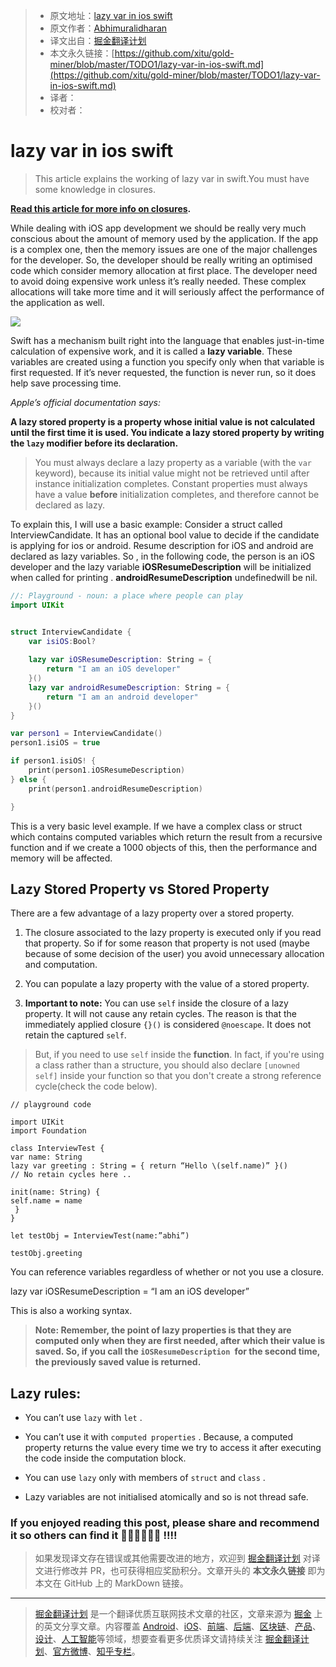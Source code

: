 > * 原文地址：[lazy var in ios swift](https://medium.com/@abhimuralidharan/lazy-var-in-ios-swift-96c75cb8a13a)
> * 原文作者：[Abhimuralidharan](https://medium.com/@abhimuralidharan)
> * 译文出自：[掘金翻译计划](https://github.com/xitu/gold-miner)
> * 本文永久链接：[https://github.com/xitu/gold-miner/blob/master/TODO1/lazy-var-in-ios-swift.md](https://github.com/xitu/gold-miner/blob/master/TODO1/lazy-var-in-ios-swift.md)
> * 译者：
> * 校对者：

# lazy var in ios swift

> This article explains the working of lazy var in swift.You must have some knowledge in closures.

**[Read this article for more info on closures](https://medium.com/@abhimuralidharan/functional-swift-all-about-closures-310bc8af31dd).**

While dealing with iOS app development we should be really very much conscious about the amount of memory used by the application. If the app is a complex one, then the memory issues are one of the major challenges for the developer. So, the developer should be really writing an optimised code which consider memory allocation at first place. The developer need to avoid doing expensive work unless it’s really needed. These complex allocations will take more time and it will seriously affect the performance of the application as well.

![](https://cdn-images-1.medium.com/max/2000/1*HRKGc4RHwRXiyIHOzlpKbA.png)

Swift has a mechanism built right into the language that enables just-in-time calculation of expensive work, and it is called a ****lazy variable****. These variables are created using a function you specify only when that variable is first requested. If it’s never requested, the function is never run, so it does help save processing time.

*Apple’s official documentation says:*

**A lazy stored property is a property whose initial value is not calculated until the first time it is used. You indicate a lazy stored property by writing the `lazy` modifier before its declaration.**

> You must always declare a lazy property as a variable (with the `var` keyword), because its initial value might not be retrieved until after instance initialization completes. Constant properties must always have a value **before** initialization completes, and therefore cannot be declared as lazy.

To explain this, I will use a basic example: Consider a struct called InterviewCandidate. It has an optional bool value to decide if the candidate is applying for ios or android. Resume description for iOS and android are declared as lazy variables. So , in the following code, the person is an iOS developer and the lazy variable **iOSResumeDescription** will be initialized when called for printing . **androidResumeDescription** undefinedwill be nil.

```swift
//: Playground - noun: a place where people can play
import UIKit


struct InterviewCandidate {
    var isiOS:Bool?
    
    lazy var iOSResumeDescription: String = {
        return "I am an iOS developer"
    }()
    lazy var androidResumeDescription: String = {
        return "I am an android developer"
    }()
}

var person1 = InterviewCandidate()
person1.isiOS = true

if person1.isiOS! {
    print(person1.iOSResumeDescription)
} else {
    print(person1.androidResumeDescription)

}
```

This is a very basic level example. If we have a complex class or struct which contains computed variables which return the result from a recursive function and if we create a 1000 objects of this, then the performance and memory will be affected.

## Lazy Stored Property vs Stored Property

There are a few advantage of a lazy property over a stored property.

 1. The closure associated to the lazy property is executed only if you read that property. So if for some reason that property is not used (maybe because of some decision of the user) you avoid unnecessary allocation and computation.

 2. You can populate a lazy property with the value of a stored property.

 3. **Important to note:** You can use `self` inside the closure of a lazy property. It will not cause any retain cycles. The reason is that the immediately applied closure `{}()` is considered `@noescape`. It does not retain the captured `self`.
> But, if you need to use `self` inside the ****function****. In fact, if you're using a class rather than a structure, you should also declare `[unowned self]` inside your function so that you don't create a strong reference cycle(check the code below).

```swfit
// playground code

import UIKit
import Foundation

class InterviewTest {
var name: String
lazy var greeting : String = { return “Hello \(self.name)” }()
// No retain cycles here ..

init(name: String) {
self.name = name
 }
}

let testObj = InterviewTest(name:”abhi”)

testObj.greeting
```

You can reference variables regardless of whether or not you use a closure.

lazy var iOSResumeDescription = “I am an iOS developer”

This is also a working syntax.

> **Note: Remember, the point of lazy properties is that they are computed only when they are first needed, after which their value is saved. So, if you call the `iOSResumeDescription `for the second time, the previously saved value is returned.**

## Lazy rules:

* You can’t use `lazy` with `let` .

* You can’t use it with `computed properties` . Because, a computed property returns the value every time we try to access it after executing the code inside the computation block.

* You can use `lazy` only with members of `struct` and `class` .

* Lazy variables are not initialised atomically and so is not thread safe.

### If you enjoyed reading this post, please share and recommend it so others can find it 💚💚💚💚💚💚 !!!!

> 如果发现译文存在错误或其他需要改进的地方，欢迎到 [掘金翻译计划](https://github.com/xitu/gold-miner) 对译文进行修改并 PR，也可获得相应奖励积分。文章开头的 **本文永久链接** 即为本文在 GitHub 上的 MarkDown 链接。

---

> [掘金翻译计划](https://github.com/xitu/gold-miner) 是一个翻译优质互联网技术文章的社区，文章来源为 [掘金](https://juejin.im) 上的英文分享文章。内容覆盖 [Android](https://github.com/xitu/gold-miner#android)、[iOS](https://github.com/xitu/gold-miner#ios)、[前端](https://github.com/xitu/gold-miner#前端)、[后端](https://github.com/xitu/gold-miner#后端)、[区块链](https://github.com/xitu/gold-miner#区块链)、[产品](https://github.com/xitu/gold-miner#产品)、[设计](https://github.com/xitu/gold-miner#设计)、[人工智能](https://github.com/xitu/gold-miner#人工智能)等领域，想要查看更多优质译文请持续关注 [掘金翻译计划](https://github.com/xitu/gold-miner)、[官方微博](http://weibo.com/juejinfanyi)、[知乎专栏](https://zhuanlan.zhihu.com/juejinfanyi)。
